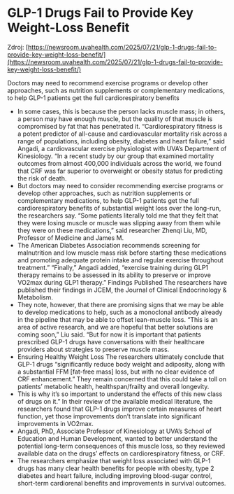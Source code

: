 # GLP-1 Drugs Fail to Provide Key Weight-Loss Benefit

Zdroj: [https://newsroom.uvahealth.com/2025/07/21/glp-1-drugs-fail-to-provide-key-weight-loss-benefit/](https://newsroom.uvahealth.com/2025/07/21/glp-1-drugs-fail-to-provide-key-weight-loss-benefit/)

Doctors may need to recommend exercise programs or develop other approaches, such as nutrition supplements or complementary medications, to help GLP-1 patients get the full cardiorespiratory benefits 

- In some cases, this is because the person lacks muscle mass; in others, a person may have enough muscle, but the quality of that muscle is compromised by fat that has penetrated it. “Cardiorespiratory fitness is a potent predictor of all-cause and cardiovascular mortality risk across a range of populations, including obesity, diabetes and heart failure,” said Angadi, a cardiovascular exercise physiologist with UVA’s Department of Kinesiology. “In a recent study by our group that examined mortality outcomes from almost 400,000 individuals across the world, we found that CRF was far superior to overweight or obesity status for predicting the risk of death.
- But doctors may need to consider recommending exercise programs or develop other approaches, such as nutrition supplements or complementary medications, to help GLP-1 patients get the full cardiorespiratory benefits of substantial weight loss over the long-run, the researchers say. “Some patients literally told me that they felt that they were losing muscle or muscle was slipping away from them while they were on these medications,” said researcher Zhenqi Liu, MD, Professor of Medicine and James M.
- The American Diabetes Association recommends screening for malnutrition and low muscle mass risk before starting these medications and promoting adequate protein intake and regular exercise throughout treatment.” “Finally,” Angadi added, “exercise training during GLP1 therapy remains to be assessed in its ability to preserve or improve VO2max during GLP1 therapy.” Findings Published The researchers have published their findings in JCEM, the Journal of Clinical Endocrinology & Metabolism.
- They note, however, that there are promising signs that we may be able to develop medications to help, such as a monoclonal antibody already in the pipeline that may be able to offset lean-muscle loss. “This is an area of active research, and we are hopeful that better solutions are coming soon,” Liu said. “But for now it is important that patients prescribed GLP-1 drugs have conversations with their healthcare providers about strategies to preserve muscle mass.
- Ensuring Healthy Weight Loss The researchers ultimately conclude that GLP-1 drugs “significantly reduce body weight and adiposity, along with a substantial FFM [fat-free mass] loss, but with no clear evidence of CRF enhancement.” They remain concerned that this could take a toll on patients’ metabolic health, healthspan/frailty and overall longevity.
- This is why it’s so important to understand the effects of this new class of drugs on it.” In their review of the available medical literature, the researchers found that GLP-1 drugs improve certain measures of heart function, yet those improvements don’t translate into significant improvements in VO2max.
- Angadi, PhD, Associate Professor of Kinesiology at UVA’s School of Education and Human Development, wanted to better understand the potential long-term consequences of this muscle loss, so they reviewed available data on the drugs’ effects on cardiorespiratory fitness, or CRF.
- The researchers emphasize that weight loss associated with GLP-1 drugs has many clear health benefits for people with obesity, type 2 diabetes and heart failure, including improving blood-sugar control, short-term cardiorenal benefits and improvements in survival outcomes.
